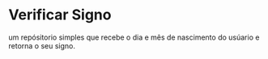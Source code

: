 # Verificar Signo
um repósitorio simples que recebe o dia e mês de nascimento do usúario e retorna o seu signo.
